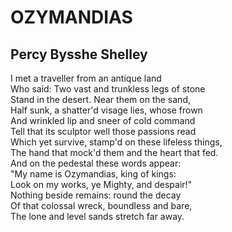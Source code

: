 <!DOCTYPE html>  
<html lang="en">
  
<head>  
<meta charset="utf-8">
<meta name="author" content="John Smith">
<meta name="description" content="Ozymandias is a sonnet by Percy Bysshe Shelley, published in 1818">
<meta name="keywords" content="Percy Bysshe Shelley, poem, sonnet, English Romantic poetry">
<title>Shelley: Ozymandias</title> 


</head> 
 
<body>

<h1>OZYMANDIAS</h1>
<h2>Percy Bysshe Shelley</h2>

<p>
I met a traveller from an antique land<br>
Who said: Two vast and trunkless legs of stone<br>
Stand in the desert. Near them on the sand,<br>
Half sunk, a shatter'd visage lies, whose frown<br>
And wrinkled lip and sneer of cold command<br>
Tell that its sculptor well those passions read<br>
Which yet survive, stamp'd on these lifeless things,<br>
The hand that mock'd them and the heart that fed.<br>
And on the pedestal these words appear:<br>
"My name is Ozymandias, king of kings:<br>
Look on my works, ye Mighty, and despair!"<br>
Nothing beside remains: round the decay<br>
Of that colossal wreck, boundless and bare,<br>
The lone and level sands stretch far away.
</p>


</body>  

</html>  
